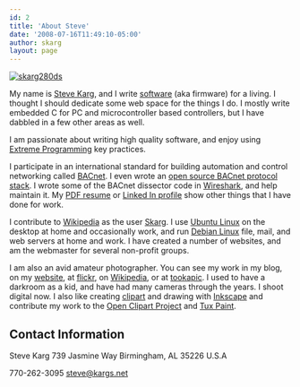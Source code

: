 ```yaml
---
id: 2
title: 'About Steve'
date: '2008-07-16T11:49:10-05:00'
author: skarg
layout: page
---
```


[![](http://steve.kargs.net/wp-content/uploads/2008/07/skarg280ds.jpg "skarg280ds")](http://steve.kargs.net/wp-content/uploads/2008/07/skarg2008.jpg)

My name is [Steve Karg](http://kargs.net/), and I write [software](http://steve.kargs.net/category/software/) (aka firmware) for a living. I thought I should dedicate some web space for the things I do. I mostly write embedded C for PC and microcontroller based controllers, but I have dabbled in a few other areas as well.

I am passionate about writing high quality software, and enjoy using [Extreme Programming](https://en.wikipedia.org/wiki/Extreme_programming) key practices.

I participate in an international standard for building automation and control networking called [BACnet](http://www.bacnet.org/ "BACnet"). I even wrote an [open source BACnet protocol stack](http://bacnet.sourceforge.net/). I wrote some of the BACnet dissector code in [Wireshark](http://wireshark.org/), and help maintain it. My [PDF resume](http://www.kargs.net/docs/stk-resume.pdf) or [Linked In profile](https://www.linkedin.com/in/skarg) show other things that I have done for work.

I contribute to [Wikipedia](http://en.wikipedia.org/) as the user [Skarg](http://en.wikipedia.org/wiki/User:Skarg). I use [Ubuntu Linux](http://www.ubuntu.com/) on the desktop at home and occasionally work, and run [Debian Linux](http://www.debian.org/) file, mail, and web servers at home and work. I have created a number of websites, and am the webmaster for several non-profit groups.

I am also an avid amateur photographer. You can see my work in my blog, on my [website](http://kargs.net/wallpaper/), at [flickr](http://www.flickr.com/photos/skarg/), on [Wikipedia](http://en.wikipedia.org/wiki/User:Skarg/gallery), or at [tookapic](https://tookapic.com/skarg). I used to have a darkroom as a kid, and have had many cameras through the years. I shoot digital now. I also like creating [clipart](http://steve.kargs.net/category/clipart/) and drawing with [Inkscape](http://inkscape.org/) and contribute my work to the [Open Clipart Project](http://openclipart.org/) and [Tux Paint](http://tuxpaint.org/).

## Contact Information

Steve Karg
739 Jasmine Way
Birmingham, AL 35226
U.S.A

770-262-3095
[steve@kargs.net](http://kargs.net/contacts.html)